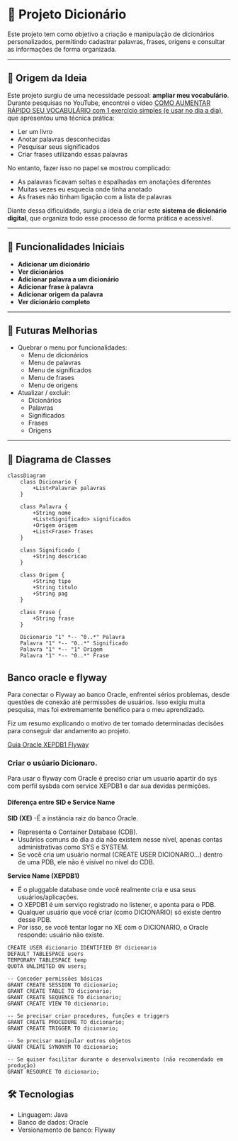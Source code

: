 # 📖 Projeto Dicionário

Este projeto tem como objetivo a criação e manipulação de dicionários personalizados, permitindo cadastrar palavras, frases, origens e consultar as informações de forma organizada.

---

## 🌱 Origem da Ideia

Este projeto surgiu de uma necessidade pessoal: **ampliar meu vocabulário**.  
Durante pesquisas no YouTube, encontrei o vídeo [COMO AUMENTAR RÁPIDO SEU VOCABULÁRIO com 1 exercício simples (e usar no dia a dia)](https://www.youtube.com/watch?v=VtMGkOjebxw), que apresentou uma técnica prática:

- Ler um livro  
- Anotar palavras desconhecidas  
- Pesquisar seus significados  
- Criar frases utilizando essas palavras  

No entanto, fazer isso no papel se mostrou complicado:
- As palavras ficavam soltas e espalhadas em anotações diferentes  
- Muitas vezes eu esquecia onde tinha anotado  
- As frases não tinham ligação com a lista de palavras  

Diante dessa dificuldade, surgiu a ideia de criar este **sistema de dicionário digital**, que organiza todo esse processo de forma prática e acessível.

---

## 🚀 Funcionalidades Iniciais

- **Adicionar um dicionário**
- **Ver dicionários**
- **Adicionar palavra a um dicionário**
- **Adicionar frase à palavra**
- **Adicionar origem da palavra**
- **Ver dicionário completo**

---

## 📌 Futuras Melhorias
- Quebrar o menu por funcionalidades:
  - Menu de dicionários
  - Menu de palavras
  - Menu de significados
  - Menu de frases
  - Menu de origens
- Atualizar / excluir:
  - Dicionários
  - Palavras
  - Significados
  - Frases
  - Origens

---

## 🧩 Diagrama de Classes

```mermaid
classDiagram
    class Dicionario {
        +List<Palavra> palavras
    }

    class Palavra {
        +String nome
        +List<Significado> significados
        +Origem origem
        +List<Frase> frases
    }

    class Significado {
        +String descricao
    }

    class Origem {
        +String tipo
        +String titulo
        +String pag
    }

    class Frase {
        +String frase
    }

    Dicionario "1" *-- "0..*" Palavra
    Palavra "1" *-- "0..*" Significado
    Palavra "1" *-- "1" Origem
    Palavra "1" *-- "0..*" Frase
```

## Banco oracle e flyway

Para conectar o Flyway ao banco Oracle, enfrentei sérios problemas, desde questões de conexão até permissões de usuários. Isso exigiu muita pesquisa, mas foi extremamente benéfico para o meu aprendizado.

Fiz um resumo explicando o motivo de ter tomado determinadas decisões para conseguir dar andamento ao projeto.


[Guia Oracle XEPDB1 Flyway](Guia_Oracle_XEPDB1_Flyway.pdf)

### Criar o usúario Dicionaro.
Para usar o flyway com Oracle é preciso criar um usuario apartir do sys com perfil sysbda com service XEPDB1 e dar sua devidas permições.

#### **Diferença entre SID e Service Name**

**SID (XE)**
-É a instância raiz do banco Oracle.
- Representa o Container Database (CDB).
- Usuários comuns do dia a dia não existem nesse nível, apenas contas administrativas como SYS e SYSTEM.
- Se você cria um usuário normal (CREATE USER DICIONARIO...) dentro de uma PDB, ele não é visível no nível do CDB.

**Service Name (XEPDB1)**
- É o pluggable database onde você realmente cria e usa seus usuários/aplicações.
- O XEPDB1 é um serviço registrado no listener, e aponta para o PDB.
- Qualquer usuário que você criar (como DICIONARIO) só existe dentro desse PDB.
- Por isso, se você tentar logar no XE com o DICIONARIO, o Oracle responde: usuário não existe.
```
CREATE USER dicionario IDENTIFIED BY dicionario
DEFAULT TABLESPACE users
TEMPORARY TABLESPACE temp
QUOTA UNLIMITED ON users;

-- Conceder permissões básicas
GRANT CREATE SESSION TO dicionario;
GRANT CREATE TABLE TO dicionario;
GRANT CREATE SEQUENCE TO dicionario;
GRANT CREATE VIEW TO dicionario;

-- Se precisar criar procedures, funções e triggers
GRANT CREATE PROCEDURE TO dicionario;
GRANT CREATE TRIGGER TO dicionario;

-- Se precisar manipular outros objetos
GRANT CREATE SYNONYM TO dicionario;

-- Se quiser facilitar durante o desenvolvimento (não recomendado em produção)
GRANT RESOURCE TO dicionario;
```
## 🛠️ Tecnologias

- Linguagem: Java
- Banco de dados: Oracle
- Versionamento de banco: Flyway
